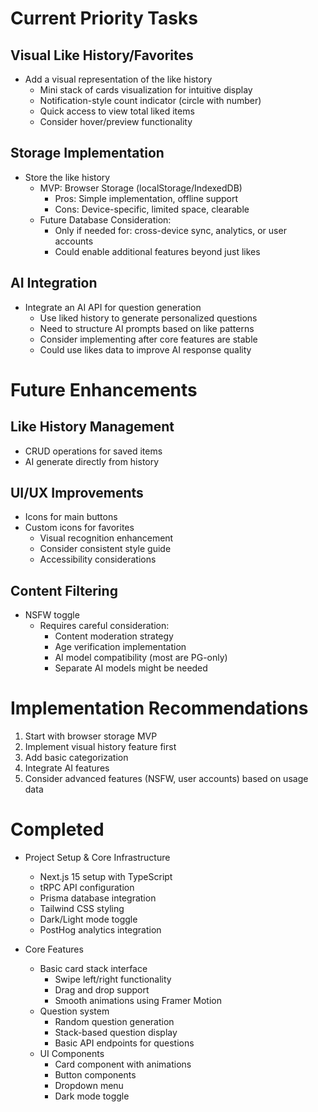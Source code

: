 # Current Priority Tasks

## Visual Like History/Favorites
- Add a visual representation of the like history
  - Mini stack of cards visualization for intuitive display
  - Notification-style count indicator (circle with number)
  - Quick access to view total liked items
  - Consider hover/preview functionality

## Storage Implementation
- Store the like history
  - MVP: Browser Storage (localStorage/IndexedDB)
    - Pros: Simple implementation, offline support
    - Cons: Device-specific, limited space, clearable
  - Future Database Consideration:
    - Only if needed for: cross-device sync, analytics, or user accounts
    - Could enable additional features beyond just likes

## AI Integration
- Integrate an AI API for question generation
  - Use liked history to generate personalized questions
  - Need to structure AI prompts based on like patterns
  - Consider implementing after core features are stable
  - Could use likes data to improve AI response quality

# Future Enhancements



## Like History Management
- CRUD operations for saved items
- AI generate directly from history


## UI/UX Improvements
- Icons for main buttons
- Custom icons for favorites
  - Visual recognition enhancement
  - Consider consistent style guide
  - Accessibility considerations

## Content Filtering
- NSFW toggle
  - Requires careful consideration:
    - Content moderation strategy
    - Age verification implementation
    - AI model compatibility (most are PG-only)
    - Separate AI models might be needed

# Implementation Recommendations
1. Start with browser storage MVP
2. Implement visual history feature first
3. Add basic categorization
4. Integrate AI features
5. Consider advanced features (NSFW, user accounts) based on usage data

# Completed
- Project Setup & Core Infrastructure
  - Next.js 15 setup with TypeScript
  - tRPC API configuration
  - Prisma database integration
  - Tailwind CSS styling
  - Dark/Light mode toggle
  - PostHog analytics integration

- Core Features
  - Basic card stack interface
    - Swipe left/right functionality
    - Drag and drop support
    - Smooth animations using Framer Motion
  - Question system
    - Random question generation
    - Stack-based question display
    - Basic API endpoints for questions
  - UI Components
    - Card component with animations
    - Button components
    - Dropdown menu
    - Dark mode toggle